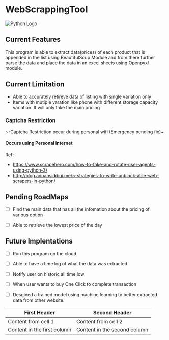 # WebScrappingTool
![Python Logo](https://www.python.org/static/img/python-logo.png)


## Current Features
This program is able to extract data(prices) of each product that is appended in the list using BeautifulSoup Module and from there further parse the data and place the data in an excel sheets using Openpyxl module.

## Current Limitation
- Able to accurately retireve data of listing with single variation only
- Items with mutiple varation like phone with different storage capacity variation. It will only take the main pricing 
### Captcha Restriction
~-Captcha Restriction occur during personal wifi (Emergency pending fix)~
#### Occurs using Personal internet

Ref:
- https://www.scrapehero.com/how-to-fake-and-rotate-user-agents-using-python-3/
- http://blog.adnansiddiqi.me/5-strategies-to-write-unblock-able-web-scrapers-in-python/

## Pending RoadMaps
- [ ] Find the main data that has all the infomation about the pricing of various option
- [ ] Able to retrieve the lowest price of the day


## Future Implentations
- [ ] Run this program on the cloud 
- [ ] Able to have a time log of what the data was extracted
- [ ] Notify user on historic all time low
- [ ] When user wants to buy One Click to complete transaction
- [ ] Desgined a trained model using machine learning to better extracted data from other website.


First Header | Second Header
------------ | -------------
Content from cell 1 | Content from cell 2
Content in the first column | Content in the second column
 
